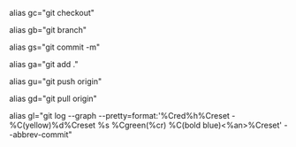 alias gc="git checkout"

alias gb="git branch"

alias gs="git commit -m"

alias ga="git add ."

alias gu="git push origin"

alias gd="git pull origin"

alias gl="git log --graph --pretty=format:'%Cred%h%Creset -%C(yellow)%d%Creset %s %Cgreen(%cr) %C(bold blue)<%an>%Creset' --abbrev-commit"

